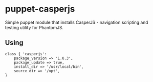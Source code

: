 puppet-casperjs
===============

Simple puppet module that installs CasperJS - navigation scripting and testing utility for PhantomJS.

Using
-----

	class { 'casperjs': 
		package_version => '1.0.3',
		package_update => true,
		install_dir => '/usr/local/bin',
		source_dir => '/opt',
	}